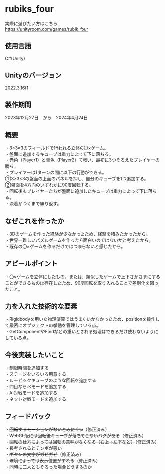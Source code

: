 # rubiks_four

実際に遊びたい方はこちら  
https://unityroom.com/games/rubik_four

## 使用言語
C#(Unity)

## Unityのバージョン
2022.3.16f1

## 製作期間
2023年12月27日　から　2024年4月24日

## 概要
・3×3×3のフィールドで行われる立体の〇×ゲーム。  
・盤面に追加するキューブは重力によって下に落ちる。  
・赤色（Player1）と青色（Player2）で戦い、最初に3つそろえたプレイヤーの勝ち。  
・プレイヤーは1ターンの間に以下の行動ができる。  
①3×3×3の盤面の上面のパネルを押し、自分のキューブを1つ追加する。  
②盤面を4方向のいずれかに90度回転する。  
・回転後もプレイヤーたちが盤面に追加したキューブは重力によって下に落ちる。  
・決着がつくまで繰り返す。  

## なぜこれを作ったか
・3Dのゲームを作った経験が少なかったため、経験を積みたかったから。  
・世界一難しいパズルゲームを作ったら面白いのではないかと考えたから。  
・既存の〇×ゲームを作るだけではつまらないと感じたから。

## アピールポイント
・〇×ゲームを立体にしたもの、または、類似したゲームで上下さかさまにすることができるものは存在したため、90度回転を取り入れることで差別化を図ったこと。

## 力を入れた技術的な要素
・Rigidbodyを用いた物理演算ではうまくいかなかったため、positionを操作して厳密にオブジェクトの挙動を管理している点。  
・GetComponentやFindなどの重いとされる処理はできるだけ使わないようにしている点。  

## 今後実装したいこと
・制限時間を追加する  
・ステージをいろいろ用意する  
・ルービックキューブのような回転を追加する  
・四目ならべモードを追加する  
・AI対戦モードを追加する  
・ネット対戦モードを追加する  

## フィードバック 
・~~回転するモーションがないとみにくい~~（修正済み）  
・~~WebGL版には回転後キューブが落ちてこないバグがある~~（修正済み）   
・~~回転の仕方によっては回転の意味がなくなる（右上→左下など）~~（修正済み）  
・長考されるとテンポが悪い  
・~~ボタンの文字がガビガビ~~（修正済み）  
・~~環境によっては表示位置がずれる~~（修正済み）  
・同時に二人ともそろった場合どうするのか  

